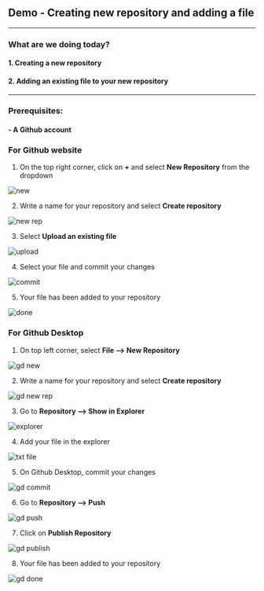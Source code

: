 ## Demo - Creating new repository and adding a file

--------------------------------------------------------------------
### What are we doing today?

#### 1. Creating a new repository

#### 2. Adding an existing file to your new repository
--------------------------------------------------------------------

### Prerequisites:

#### - A Github account



### For Github website

1. On the top right corner, click on **+** and select **New Repository** from the dropdown

![new](https://github.com/mygclass2020/Demos/assets/145348137/cbca5194-545d-418c-b0f1-36664c58d455)


2. Write a name for your repository and select **Create repository**

![new rep](https://github.com/mygclass2020/Demos/assets/145348137/3a97c363-9b0c-4454-810e-44f0edca2a6d)


3. Select **Upload an existing file**

![upload](https://github.com/mygclass2020/Demos/assets/145348137/879bb5df-47fc-48e6-92fb-28e37eb03f77)


4. Select your file and commit your changes

![commit](https://github.com/mygclass2020/Demos/assets/145348137/ac9ab460-1d27-432b-ab27-70deecf9d684)


5. Your file has been added to your repository

![done](https://github.com/mygclass2020/Demos/assets/145348137/b4604f2b-776d-4006-8bc3-f14d6ea409eb)



### For Github Desktop


1. On top left corner, select **File --> New Repository**

![gd new](https://github.com/mygclass2020/Demos/assets/145348137/43a615f0-8124-4add-a5ad-5053991ca6b2)


2. Write a name for your repository and select **Create repository**

![gd new rep](https://github.com/mygclass2020/Demos/assets/145348137/30a142b4-7efb-4414-a8bf-fe75d175488d)


3. Go to **Repository --> Show in Explorer**

![explorer](https://github.com/mygclass2020/Demos/assets/145348137/53a49124-8fa9-43b4-8a0f-223d75fb0aaa)


4. Add your file in the explorer

![txt file](https://github.com/mygclass2020/Demos/assets/145348137/f315101b-209a-4def-9991-cbcc85b1e579)


5. On Github Desktop, commit your changes

![gd commit](https://github.com/mygclass2020/Demos/assets/145348137/10b08996-34fa-41cf-8eef-354369840ba3)


6. Go to **Repository --> Push**

![gd push](https://github.com/mygclass2020/Demos/assets/145348137/013826a6-fa8f-4c65-8619-08b03b8b9416)


7. Click on **Publish Repository**

![gd publish](https://github.com/mygclass2020/Demos/assets/145348137/66d75d7a-d7bb-475a-a83d-c4c4a1a2fa2e)


8. Your file has been added to your repository

![gd done](https://github.com/mygclass2020/Demos/assets/145348137/b92ba28f-430f-4eba-9a33-797a1b6fb35e)
